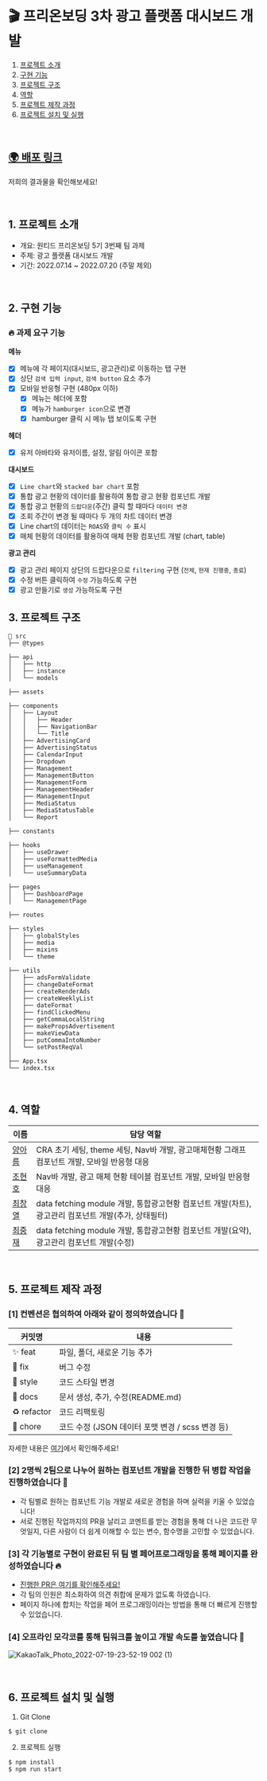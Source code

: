 # 🎬 프리온보딩 3차 광고 플랫폼 대시보드 개발

1. [프로젝트 소개](#1-프로젝트-소개)
2. [구현 기능](#2-구현-기능)
3. [프로젝트 구조](#3-프로젝트-구조)
4. [역할](#4-역할)
5. [프로젝트 제작 과정](#5-프로젝트-제작-과정)
6. [프로젝트 설치 및 실행](#6-프로젝트-설치-및-실행)

<br/>

## [🌍 배포 링크](https://dasheep-board.herokuapp.com/)
저희의 결과물을 확인해보세요!

<br />

## 1. 프로젝트 소개

- 개요: 원티드 프리온보딩 5기 3번째 팀 과제
- 주제: 광고 플랫폼 대시보드 개발
- 기간: 2022.07.14 ~ 2022.07.20 (주말 제외)

<br />

## 2. 구현 기능

### 🔥 과제 요구 기능

**메뉴**

- [x] 메뉴에 각 페이지(대시보드, 광고관리)로 이동하는 탭 구현
- [x] 상단 `검색 입력 input`, `검색 button` 요소 추가
- [x] 모바일 반응형 구현 (480px 이하)
  - [x] 메뉴는 헤더에 포함
  - [x] 메뉴가 `hamburger icon`으로 변경
  - [x] hamburger 클릭 시 메뉴 탭 보이도록 구현

**헤더**

- [x] 유저 아바타와 유저이름, 설정, 알림 아이콘 포함

**대시보드**

- [x] `Line chart`와 `stacked bar chart` 포함
- [x] 통합 광고 현황의 데이터를 활용하여 통합 광고 현황 컴포넌트 개발
- [x] 통합 광고 현황의 `드랍다운`(주간) 클릭 할 때마다 `데이터 변경`
- [x] 조회 주간이 변경 될 때마다 두 개의 차트 데이터 변경
- [x] Line chart의 데이터는 `ROAS`와 `클릭 수` 표시
- [x] 매체 현황의 데이터를 활용하여 매체 현황 컴포넌트 개발 (chart, table)

**광고 관리**

- [x] 광고 관리 페이지 상단의 드랍다운으로 `filtering` 구현 (`전체`, `현재 진행중`, `종료`)
- [x] 수정 버튼 클릭하여 `수정` 가능하도록 구현
- [x] 광고 만들기로 `생성` 가능하도록 구현

## 3. 프로젝트 구조

```
📁 src
├── @types

├── api
│   ├── http
│   ├── instance
│   └── models

├── assets

├── components
│   ├── Layout
│   │   ├── Header
│   │   ├── NavigationBar
│   │   └── Title
│   ├── AdvertisingCard
│   ├── AdvertisingStatus
│   ├── CalendarInput
│   ├── Dropdown
│   ├── Management
│   ├── ManagementButton
│   ├── ManagementForm
│   ├── ManagementHeader
│   ├── ManagementInput
│   ├── MediaStatus
│   ├── MediaStatusTable
│   └── Report

├── constants

├── hooks
│   ├── useDrawer
│   ├── useFormattedMedia
│   ├── useManagement
│   └── useSummaryData

├── pages
│   ├── DashboardPage
│   └── ManagementPage

├── routes

├── styles
│   ├── globalStyles
│   ├── media
│   ├── mixins
│   └── theme

├── utils
│   ├── adsFormValidate
│   ├── changeDateFormat
│   ├── createRenderAds
│   ├── createWeeklyList
│   ├── dateFormat
│   ├── findClickedMenu
│   ├── getCommaLocalString
│   ├── makePropsAdvertisement
│   ├── makeViewData
│   ├── putCommaIntoNumber
│   └── setPostReqVal
│
├── App.tsx
└── index.tsx
```

<br />

## 4. 역할

| 이름                                       | 담당 역할                                                                                           |
| ------------------------------------------ | --------------------------------------------------------------------------------------------------- |
| [ 양아름 ](https://github.com/areumsheep)  | CRA 초기 세팅, theme 세팅, Nav바 개발, 광고매체현황 그래프 컴포넌트 개발, 모바일 반응형 대응        |
| [ 조현호 ](https://github.com/hajun2)      | Nav바 개발, 광고 매체 현황 테이블 컴포넌트 개발, 모바일 반응형 대응                                 |
| [ 최창열 ](https://github.com/pinkdumbbel) | data fetching module 개발, 통합광고현황 컴포넌트 개발(차트), 광고관리 컴포넌트 개발(추가, 상태필터) |
| [ 최중재 ](https://github.com/joong8812)   | data fetching module 개발, 통합광고현황 컴포넌트 개발(요약), 광고관리 컴포넌트 개발(수정)           |

<br />

## 5. 프로젝트 제작 과정

### [1] 컨벤션은 협의하여 아래와 같이 정의하였습니다 🥳

| 커밋명      | 내용                                             |
| ----------- | ------------------------------------------------ |
| ✨ feat     | 파일, 폴더, 새로운 기능 추가                     |
| 🐛 fix      | 버그 수정                                        |
| 💄 style    | 코드 스타일 변경                                 |
| 📝 docs     | 문서 생성, 추가, 수정(README.md)                 |
| ♻️ refactor | 코드 리팩토링                                    |
| 💩 chore    | 코드 수정 (JSON 데이터 포맷 변경 / scss 변경 등) |

자세한 내용은 [여기](https://github.com/wanted-running-sheep/dashboard/issues/1)에서 확인해주세요!

### [2] 2명씩 2팀으로 나누어 원하는 컴포넌트 개발을 진행한 뒤 병합 작업을 진행하였습니다 🏃

- 각 팀별로 원하는 컴포넌트 기능 개발로 새로운 경험을 하며 실력을 키울 수 있었습니다!
- 서로 진행된 작업까지의 PR을 날리고 코멘트를 받는 경험을 통해 더 나은 코드란 무엇일지, 다른 사람이 더 쉽게 이해할 수 있는 변수, 함수명을 고민할 수 있었습니다.

### [3] 각 기능별로 구현이 완료된 뒤 팀 별 페어프로그래밍을 통해 페이지를 완성하였습니다 🔥

- [진행한 PR은 여기를 확인해주세요!](https://github.com/wanted-running-sheep/dashboard/pulls?q=is%3Apr+is%3Aclosed)
- 각 팀의 인원은 최소화하여 의견 취합에 문제가 없도록 하였습니다.
- 페이지 하나에 합치는 작업을 페어 프로그래밍이라는 방법을 통해 더 빠르게 진행할 수 있었습니다.

### [4] 오프라인 모각코를 통해 팀워크를 높이고 개발 속도를 높였습니다 💨
![KakaoTalk_Photo_2022-07-19-23-52-19 002 (1)](https://user-images.githubusercontent.com/48716298/179922374-5880e1f9-776f-4368-a679-4b016f1b7cca.png)

<br/>

## 6. 프로젝트 설치 및 실행

1. Git Clone

```command
$ git clone
```

2. 프로젝트 실행

```command
$ npm install
$ npm run start
```
